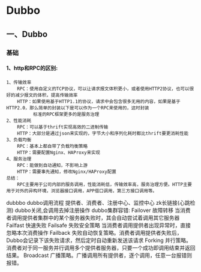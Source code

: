 #  Dubbo

## 一、Dubbo
### 基础


#### 1、http和RPC的区别:
```
1、传输效率
    RPC：使用自定义的TCP协议，可以让请求报文体积更小，或者使用HTTP2协议，也可以很好的减少报文的体积，提高传输效率
    HTTP：如果使用基于HTTP1.1的协议，请求中会包含很多无用的内容，如果是基于HTTP2.0，那么简单的封装以下是可以作为一个RPC来使用的，这时封装
          标准的RPC框架更多的是服务治理
2、性能消耗
    RPC：可以基于thrift实现高效的二进制传输
    HTTP：大部分是通过json来实现的，字节大小和序列化耗时都比thrift要更消耗性能
3、负载均衡
    RPC：基本上都自带了负载均衡策略
    HTTP：需要配置Nginx、HAProxy来实现
4、服务治理
    RPC：能做到自动通知，不影响上游
    HTTP：需要事先通知，修改Nginx/HAProxy配置
总结：
    RPC主要用于公司内部的服务调用，性能消耗低，传输效率高，服务治理方便。HTTP主要用于对外的异构环境，浏览器接口调用，APP借口调用，第三方接口调用等。
``` 


    





dubbbo
  dubbo调用流程 提供者、消费者、注册中心、监控中心
  zk长链接(心跳检测)
  dubbo关闭,会调用去掉注册操作
  dubbo集群容错:
    Failover 故障转移 当消费者调用提供者集群中的某个服务器失败时，其会自动尝试着调用其它服务器
    Failfast 快速失败
    Failsafe 失败安全策略 当消费者调用提供者出现异常时，直接忽略本次消费操作
    Failback  失败自动恢复策略。消费者调用提供者失败后，Dubbo会记录下该失败请求，然后定时自动重新发送该请求
    Forking  并行策略。消费者对于同一服务并行调用多个提供者服务器，只要一个成功即调用结束并返回结果。
    Broadcast 广播策略。广播调用所有提供者，逐个调用，任意一台报错则报错。


















